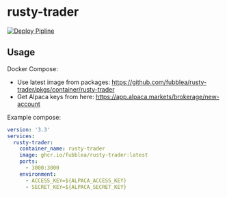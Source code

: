 # rusty-trader

[![Deploy Pipline](https://github.com/fubblea/rusty-trader/actions/workflows/DeployPipeline.yaml/badge.svg)](https://github.com/fubblea/rusty-trader/actions/workflows/DeployPipeline.yaml)

## Usage

Docker Compose:

- Use latest image from packages: <https://github.com/fubblea/rusty-trader/pkgs/container/rusty-trader>
- Get Alpaca keys from here: <https://app.alpaca.markets/brokerage/new-account>

Example compose:

```yaml
version: '3.3'
services:
  rusty-trader:
    container_name: rusty-trader
    image: ghcr.io/fubblea/rusty-trader:latest
    ports:
      - 3000:3000
    environment:
      - ACCESS_KEY=${ALPACA_ACCESS_KEY}
      - SECRET_KEY=${ALPACA_SECRET_KEY}
```
